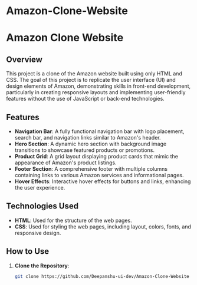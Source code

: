 # Amazon-Clone-Website
# Amazon Clone Website

## Overview

This project is a clone of the Amazon website built using only HTML and CSS. The goal of this project is to replicate the user interface (UI) and design elements of Amazon, demonstrating skills in front-end development, particularly in creating responsive layouts and implementing user-friendly features without the use of JavaScript or back-end technologies.

## Features

- **Navigation Bar**: A fully functional navigation bar with logo placement, search bar, and navigation links similar to Amazon's header.
- **Hero Section**: A dynamic hero section with background image transitions to showcase featured products or promotions.
- **Product Grid**: A grid layout displaying product cards that mimic the appearance of Amazon's product listings.
- **Footer Section**: A comprehensive footer with multiple columns containing links to various Amazon services and informational pages.
- **Hover Effects**: Interactive hover effects for buttons and links, enhancing the user experience.

## Technologies Used

- **HTML**: Used for the structure of the web pages.
- **CSS**: Used for styling the web pages, including layout, colors, fonts, and responsive design.

## How to Use

1. **Clone the Repository**: 
   ```bash
   git clone https://github.com/Deepanshu-ui-dev/Amazon-Clone-Website
